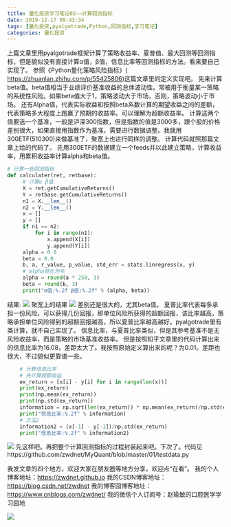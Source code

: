 ```yaml
---
title: 量化投资学习笔记02——计算回测指标
date: 2019-12-17 09:43:34
tags: [量化投资,pyalgotrade,Python,回测指标,学习笔记]
categories: 量化投资
---
```

上篇文章里用pyalgotrade框架计算了策略收益率、夏普值、最大回测等回测指标，但是貌似没有直接计算α值，β值，信息比率等回测指标的方法。看来要自己实现了。
参照《Python量化策略风险指标》( https://zhuanlan.zhihu.com/p/55425806)这篇文章里的定义实现吧。
先来计算beta值。beta值相当于业绩评价基准收益的总体波动性。常被用于衡量某一策略的系统性风险。如果beta值大于1，策略波动大于市场，否则，策略波动小于市场。
还有Alpha值，代表实际收益和按照beta系数计算的期望收益之间的差额，代表策略多大程度上跑赢了预期的收益率。可以理解为超额收益率。
计算这两个值要选一个基准，一般是沪深300指数，但是指数的值是3000多，跟个股的价格差别很大，如果直接用指数作为基准，需要进行数据调整。我就用300ETF(510300)来做基准了，聚宽上也进行同样的调整。
计算代码就照那篇文章上给的代码了。
先用300ETF的数据建立一个feeds并以此建立策略，计算收益率，用累积收益率计算alpha和beta值。
```python
# 计算一些回测指标
def calculater(ret, retbase):
     # 计算α β值
     X = ret.getCumulativeReturns()
     Y = retbase.getCumulativeReturns()
     n1 = X.__len__()
     n2 = Y.__len__()
     x = []
     y = []
     if n1 == n2:
         for i in range(n1):
             x.append(X[i])
             y.append(Y[i])
     alpha = 0.0
     beta = 0.0
     b, a, r_value, p_value, std_err = stats.linregress(x, y)
     # alpha转化为年
     alpha = round(a * 250, 3)
     beta = round(b, 3)
     print("α值:%.2f β值:%.2f" % (alpha, beta))
```
结果:
![](https://zymblog-1258069789.cos.ap-chengdu.myqcloud.com/blog0178-QTLearn/02/01.jpg)
聚宽上的结果
![](https://zymblog-1258069789.cos.ap-chengdu.myqcloud.com/blog0178-QTLearn/02/02.jpg)
差别还是很大的，尤其beta值。
夏普比率代表每多承担一份风险，可以获得几份回报，即单位风险所获得的超额回报，该比率越高，策略承担单位风险得到的超额回报越高，所以夏普比率越高越好。pyalgotrade里有类计算，就不自己实现了。
信息比率，与夏普比率类似，但是其参考基准不是无风险收益率，而是策略的市场基准收益率。
但是按照知乎文章里的代码计算出来的信息比率为16.08，差距太大了。我按照原始定义算出来的呢？为0.01。差距也很大，不过貌似更靠谱一些。
```python
    # 计算信息比率
    # 先计算超额收益
    ex_return = [x[i] - y[i] for i in range(len(x))]
    print(ex_return)
    print(np.mean(ex_return))
    print(np.std(ex_return))
    information = np.sqrt(len(ex_return)) * np.mean(ex_return)/np.std(ex_return)
    print("信息比率:%.2f" % information)
    # 方法2
    information2 = (x[-1] - y[-1])/np.std(ex_return)
    print("信息比率:%.2f" % information2)
```
![](https://zymblog-1258069789.cos.ap-chengdu.myqcloud.com/blog0178-QTLearn/02/03.jpg)
先这样吧。再把整个计算回测指标的过程封装起来吧。下次了。代码见https://github.com/zwdnet/MyQuant/blob/master/01/testdata.py

我发文章的四个地方，欢迎大家在朋友圈等地方分享，欢迎点“在看”。
我的个人博客地址：https://zwdnet.github.io
我的CSDN博客地址：https://blog.csdn.net/zwdnet
我的博客园博客地址： https://www.cnblogs.com/zwdnet/
我的微信个人订阅号：赵瑜敏的口腔医学学习园地


![](https://zymblog-1258069789.cos.ap-chengdu.myqcloud.com/other/wx.jpg)